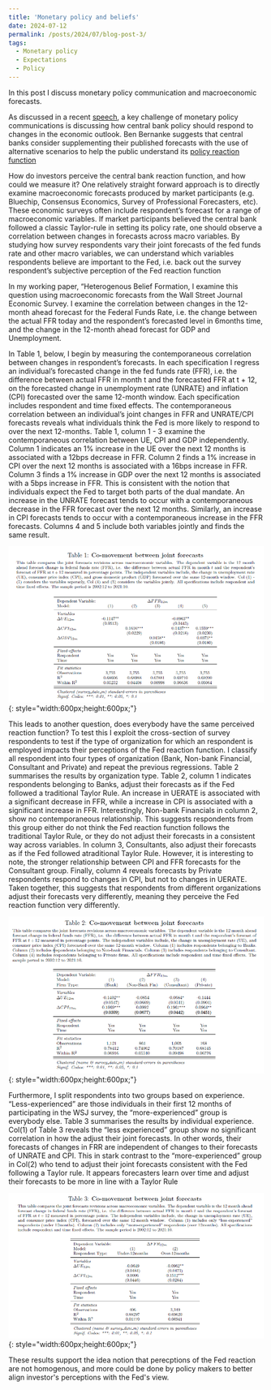 ```yaml
---
title: 'Monetary policy and beliefs'
date: 2024-07-12
permalink: /posts/2024/07/blog-post-3/
tags:
  - Monetary policy
  - Expectations
  - Policy
---
```



In this post I discuss monetary policy communication and macroeconomic forecasts.


As discussed in a recent [speech](https://www.federalreserve.gov/newsevents/speech/cook20240710a.htm), a key challenge of monetary policy communications is discussing how central bank policy should respond to changes in the economic outlook. Ben Bernanke suggests that central banks consider supplementing their published forecasts with the use of alternative scenarios to help the public understand its [policy reaction function]( https://www.bankofengland.co.uk/independent-evaluation-office/forecasting-for-monetary-policy-making-and-communication-at-the-bank-of-england-a-review/forecasting-for-monetary-policy-making-and-communication-at-the-bank-of-england-a-review)

How do investors perceive the central bank reaction function, and how could we measure it? One relatively straight forward approach is to directly examine macroeconomic forecasts produced by market participants (e.g. Bluechip, Consensus Economics, Survey of Professional Forecasters, etc). These economic surveys often include respondent’s forecast for a range of macroeconomic variables. If market participants believed the central bank followed a classic Taylor-rule in setting its policy rate, one should observe a correlation between changes in forecasts across macro variables. By studying how survey respondents vary their joint forecasts of the fed funds rate and other macro variables, we can understand which variables respondents believe are important to the Fed, i.e. back out the survey respondent’s subjective perception of the Fed reaction function

In my working paper, “Heterogenous Belief Formation, I examine this question using macroeconomic forecasts from the Wall Street Journal Economic Survey. I examine the correlation between changes in the 12-month ahead forecast for the Federal Funds Rate, i.e. the change between the actual FFR today and the respondent’s forecasted level in 6months time, and the change in the 12-month ahead forecast for GDP and Unemployment. 

In Table 1, below, I begin by measuring the contemporaneous correlation between changes in respondent’s forecasts. In each specification I regress an individual’s forecasted change in the fed funds rate (FFR), i.e. the difference between actual FFR in month t and the forecasted FFR at t + 12, on the forecasted change in unemployment rate (UNRATE) and inflation (CPI) forecasted over the same 12-month window. Each specification includes respondent and time fixed effects. The contemporaneous correlation between an individual’s joint changes in FFR and UNRATE/CPI forecasts reveals what individuals think the Fed is more likely to respond to over the next 12-months. Table 1, column 1 - 3 examine the contemporaneous correlation between UE, CPI and GDP independently. Column 1 indicates an 1% increase in the UE over the next 12 months is associated with a 12bps decrease in FFR. Column 2 finds a 1% increase in CPI over the next 12 months is associated with a 16bps increase in FFR. Column 3 finds a 1% increase in GDP over the next 12 months is associated with a 5bps increase in FFR. This is consistent with the notion that individuals expect the Fed to target both parts of the dual mandate. An increase in the UNRATE forecast tends to occur with a contemporaneous decrease in the FFR forecast over the next 12 months. Similarly, an increase in CPI forecasts tends to occur with a contemporaneous increase in the FFR forecasts. Columns 4 and 5 include both variables jointly and finds the same result.

![Alt text](/assets/images/blog_3_fig_1.PNG){: style="width:600px;height:600px;"}

This leads to another question, does everybody have the same perceived reaction function? To test this I exploit the cross-section of survey respondents to test if the type of organization for which an respondent is employed impacts their perceptions of the Fed reaction function. I classify all respondent into four types of organization (Bank, Non-bank Financial, Consultant and Private) and repeat the previous regressions. Table 2 summarises the results by organization type. Table 2, column 1 indicates respondents belonging to Banks, adjust their forecasts as if the Fed followed a traditional Taylor Rule. An increase in UERATE is associated with a significant decrease in FFR, while a increase in CPI is associated with a significant increase in FFR. Interestingly, Non-bank Financials in column 2, show no contemporaneous relationship. This suggests respondents from this group either do not think the Fed reaction function follows the traditional Taylor Rule, or they do not adjust their forecasts in a consistent way across variables. In column 3, Consultants, also adjust their forecasts as if the Fed followed atraditional Taylor Rule. However, it is interesting to note, the stronger relationship between CPI and FFR forecasts for the Consultant group. Finally, column 4 reveals forecasts by
Private respondents respond to changes in CPI, but not to changes in UERATE. Taken together, this suggests that respondents from different organizations adjust their forecasts very differently, meaning they perceive the Fed reaction function very differently. 

![Alt text](/assets/images/blog_3_fig_2.PNG){: style="width:600px;height:600px;"}

Furthermore, I split respondents into two groups based on experience. “Less-experienced” are those individuals in their first 12 months of participating in the WSJ survey, the “more-experienced” group is everybody else. Table 3 summarises the results by individual experience. Col(1) of Table 3 reveals the “less experienced” group show no significant correlation in how the adjust their joint forecasts. In other words, their forecasts of changes in FRR are independent of changes to their forecasts of UNRATE and CPI. This in stark contrast to the “more-experienced” group in Col(2) who tend to adjust their joint forecasts consistent with the Fed following a Taylor rule. It appears forecasters learn over time and adjust their forecasts to be more in line with a Taylor Rule

![Alt text](/assets/images/blog_3_fig_3.PNG){: style="width:600px;height:600px;"}

These results support the idea notion that perecptions of the Fed reaction are not homogenous, and more could be done by policy makers to better align investor's perceptions with the Fed's view.
